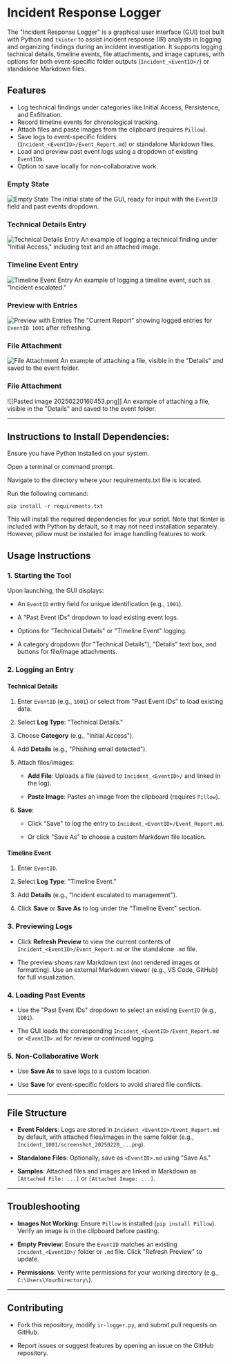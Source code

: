 # Incident Response Logger

The "Incident Response Logger" is a graphical user interface (GUI) tool built with Python and `tkinter` to assist incident response (IR) analysts in logging and organizing findings during an incident investigation. It supports logging technical details, timeline events, file attachments, and image captures, with options for both event-specific folder outputs (`Incident_<EventID>/`) or standalone Markdown files.

## Features
- Log technical findings under categories like Initial Access, Persistence, and Exfiltration.
- Record timeline events for chronological tracking.
- Attach files and paste images from the clipboard (requires `Pillow`).
- Save logs to event-specific folders (`Incident_<EventID>/Event_Report.md`) or standalone Markdown files.
- Load and preview past event logs using a dropdown of existing `EventID`s.
- Option to save locally for non-collaborative work.

### Empty State
![Empty State](Screenshots-IR-Logger/20250220160032.png)
The initial state of the GUI, ready for input with the `EventID` field and past events dropdown.

### Technical Details Entry
![Technical Details Entry](Screenshots-IR-Logger/20250220160153.png)
An example of logging a technical finding under "Initial Access," including text and an attached image.

### Timeline Event Entry
![Timeline Event Entry](Screenshots-IR-Logger/20250220160240.png)
An example of logging a timeline event, such as "Incident escalated."

### Preview with Entries
![Preview with Entries](Screenshots-IR-Logger/20250220160332.png)
The "Current Report" showing logged entries for `EventID 1001` after refreshing.

### File Attachment
![File Attachment](Screenshots-IR-Logger/20250220160453.png)
An example of attaching a file, visible in the "Details" and saved to the event folder.


### File Attachment

![[Pasted image 20250220160453.png]]
An example of attaching a file, visible in the "Details" and saved to the event folder.

---

## Instructions to Install Dependencies:
Ensure you have Python installed on your system.

Open a terminal or command prompt.

Navigate to the directory where your requirements.txt file is located.

Run the following command:

``pip install -r requirements.txt``

This will install the required dependencies for your script. Note that tkinter is included with Python by default, so it may not need installation separately. However, pillow must be installed for image handling features to work.
    

## Usage Instructions

### 1. Starting the Tool

Upon launching, the GUI displays:

- An `EventID` entry field for unique identification (e.g., `1001`).
    
- A "Past Event IDs" dropdown to load existing event logs.
    
- Options for "Technical Details" or "Timeline Event" logging.
    
- A category dropdown (for "Technical Details"), "Details" text box, and buttons for file/image attachments.
    

### 2. Logging an Entry

#### Technical Details

1. Enter `EventID` (e.g., `1001`) or select from "Past Event IDs" to load existing data.
    
2. Select **Log Type**: "Technical Details."
    
3. Choose **Category** (e.g., "Initial Access").
    
4. Add **Details** (e.g., "Phishing email detected").
    
5. Attach files/images:
    
    - **Add File**: Uploads a file (saved to `Incident_<EventID>/` and linked in the log).
        
    - **Paste Image**: Pastes an image from the clipboard (requires `Pillow`).
        
6. **Save**:
    
    - Click "Save" to log the entry to `Incident_<EventID>/Event_Report.md`.
        
    - Or click "Save As" to choose a custom Markdown file location.
        

#### Timeline Event

1. Enter `EventID`.
    
2. Select **Log Type**: "Timeline Event."
    
3. Add **Details** (e.g., "Incident escalated to management").
    
4. Click **Save** or **Save As** to log under the "Timeline Event" section.
    

### 3. Previewing Logs

- Click **Refresh Preview** to view the current contents of `Incident_<EventID>/Event_Report.md` or the standalone `.md` file.
    
- The preview shows raw Markdown text (not rendered images or formatting). Use an external Markdown viewer (e.g., VS Code, GitHub) for full visualization.
    

### 4. Loading Past Events

- Use the "Past Event IDs" dropdown to select an existing `EventID` (e.g., `1001`).
    
- The GUI loads the corresponding `Incident_<EventID>/Event_Report.md` or `<EventID>.md` for review or continued logging.
    

### 5. Non-Collaborative Work

- Use **Save As** to save logs to a custom location.
    
- Use **Save** for event-specific folders to avoid shared file conflicts.
    

---

## File Structure

- **Event Folders**: Logs are stored in `Incident_<EventID>/Event_Report.md` by default, with attached files/images in the same folder (e.g., `Incident_1001/screenshot_20250220_...png`).
    
- **Standalone Files**: Optionally, save as `<EventID>.md` using "Save As."
    
- **Samples**: Attached files and images are linked in Markdown as `[Attached File: ...]` or `[Attached Image: ...]`.
    

---

## Troubleshooting

- **Images Not Working**: Ensure `Pillow` is installed (`pip install Pillow`). Verify an image is in the clipboard before pasting.
    
- **Empty Preview**: Ensure the `EventID` matches an existing `Incident_<EventID>/` folder or `.md` file. Click "Refresh Preview" to update.
    
- **Permissions**: Verify write permissions for your working directory (e.g., `C:\Users\YourDirectory\`).
    

---

## Contributing

- Fork this repository, modify `ir-logger.py`, and submit pull requests on GitHub.
    
- Report issues or suggest features by opening an issue on the GitHub repository.
    
